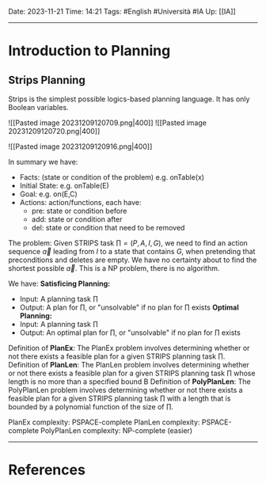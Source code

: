 Date: 2023-11-21
Time: 14:21
Tags: #English #Università #IA 
Up: [[IA]]

---
# Introduction to Planning

## Strips Planning

Strips is the simplest possible logics-based planning language. It has only Boolean variables.

![[Pasted image 20231209120709.png|400]]
![[Pasted image 20231209120720.png|400]]

![[Pasted image 20231209120916.png|400]]

In summary we have:
- Facts: (state or condition of the problem) e.g. onTable(x)
- Initial State: e.g. onTable(E)
- Goal: e.g. on(E,C)
- Actions: action/functions, each have:
	- pre: state or condition before
	- add: state or condition after
	- del: state or condition that need to be removed

The problem:
Given STRIPS task $\prod = (P,A,I,G)$, we need to find an action sequence $\vec{a}$ leading from $I$ to a state that contains $G$, when pretending that preconditions and deletes are empty. We have no certainty about to find the shortest possible $\vec{a}$. This is a NP problem, there is no algorithm. 

We have:
**Satisficing Planning:**
- Input: A planning task $\prod$
- Output: A plan for $\prod$, or "unsolvable" if no plan for $\prod$ exists
**Optimal Planning:**
- Input: A planning task $\prod$
- Output: An optimal plan for $\prod$, or "unsolvable" if no plan for $\prod$ exists

Definition of **PlanEx**:
	The PlanEx problem involves determining whether or not there exists a feasible plan for a given STRIPS planning task $\prod$.
Definition of **PlanLen**:
	The PlanLen problem involves determining whether or not there exists a feasible plan for a given STRIPS planning task $\prod$ whose length is no more than a specified bound B
Definition of **PolyPlanLen**:
	The PolyPlanLen problem involves determining whether or not there exists a feasible plan for a given STRIPS planning task $\prod$ with a length that is bounded by a polynomial function of the size of $\prod$.

PlanEx complexity: PSPACE-complete
PlanLen complexity: PSPACE-complete
PolyPlanLen complexity: NP-complete (easier)

---
# References
